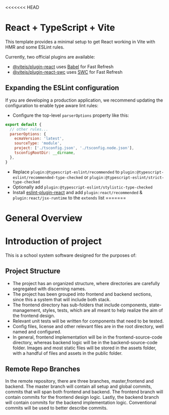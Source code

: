 <<<<<<< HEAD
# React + TypeScript + Vite

This template provides a minimal setup to get React working in Vite with HMR and some ESLint rules.

Currently, two official plugins are available:

- [@vitejs/plugin-react](https://github.com/vitejs/vite-plugin-react/blob/main/packages/plugin-react/README.md) uses [Babel](https://babeljs.io/) for Fast Refresh
- [@vitejs/plugin-react-swc](https://github.com/vitejs/vite-plugin-react-swc) uses [SWC](https://swc.rs/) for Fast Refresh

## Expanding the ESLint configuration

If you are developing a production application, we recommend updating the configuration to enable type aware lint rules:

- Configure the top-level `parserOptions` property like this:

```js
export default {
  // other rules...
  parserOptions: {
    ecmaVersion: 'latest',
    sourceType: 'module',
    project: ['./tsconfig.json', './tsconfig.node.json'],
    tsconfigRootDir: __dirname,
  },
}
```

- Replace `plugin:@typescript-eslint/recommended` to `plugin:@typescript-eslint/recommended-type-checked` or `plugin:@typescript-eslint/strict-type-checked`
- Optionally add `plugin:@typescript-eslint/stylistic-type-checked`
- Install [eslint-plugin-react](https://github.com/jsx-eslint/eslint-plugin-react) and add `plugin:react/recommended` & `plugin:react/jsx-runtime` to the `extends` list
=======

# General Overview

# Introduction of project
This is a school system software designed for the purposes of:

## Project Structure
* The project has an organized structure, where directories are carefully segregated with discerning names.
* The project has been grouped into frontend and backend sections, since this a system that will include both stack.
* The frontend directory has sub-folders that include components, state-management, styles, tests, which are all meant to help realize the aim of the frontend design.
* Relevant unit tests will be written for components that need to be tested.
* Config files, license and other relevant files are in the root directory, well named and configured.
* In general, frontend implementation will be in the frontend-source-code directory, whereas backend logic will be in the backend-source-code folder. Images and most static files will be stored in the assets folder, with a handful of files and assets in the public folder.

## Remote Repo Branches
In the remote repository, there are three branches, master,frontend and backend. The master branch will contain all setup and global commits, commits that will span both frontend and backend.
The frontend branch will contain commits for the frontend design logic.
Lastly, the backend branch will contain commits for the backend implementation logic. 
Conventional commits will be used to better describe commits.